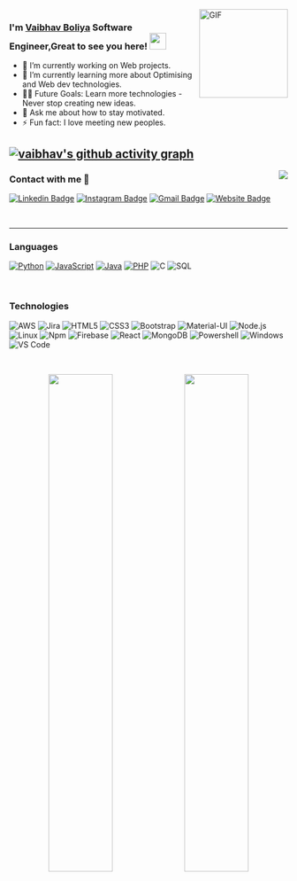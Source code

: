 <h1 align="center" style="display:none;"></h1>



<img align="right" alt="GIF" height="160px" src="https://media.giphy.com/media/du3J3cXyzhj75IOgvA/giphy.gif" />


### I'm [Vaibhav Boliya][website] Software Engineer,Great to see you here! <img src="https://raw.githubusercontent.com/aemmadi/aemmadi/master/wave.gif" width="30px">

- 🔭 I’m currently working on Web projects.
- 🌱 I’m currently learning more about Optimising and Web dev technologies.
- 💪🏼 Future Goals: Learn more technologies - Never stop creating new ideas.
- 💬 Ask me about how to stay motivated.
- ⚡ Fun fact: I love meeting new peoples.

[![vaibhav's github activity graph](https://activity-graph.herokuapp.com/graph?username=vaibhavboliya&theme=xcode)](https://git.io/vaibhavboliya)
---

<img align="right" src="http://estruyf-github.azurewebsites.net/api/VisitorHit?user=vaibhavboliya&repo=Bgstatic&countColorcountColor&countColor=%237B1E7B"/>


### Contact with me 📝


[![Linkedin Badge](https://img.shields.io/badge/-vaibhavboliya-blue?style=flat-square&logo=Linkedin&logoColor=white&link=https://www.linkedin.com/in/vaibhav-boliya-3170341a2/)][linkedin]
[![Instagram Badge](https://img.shields.io/badge/-vaibhav.boliya-purple?style=flat-square&logo=instagram&logoColor=white&link=https://instagram.com/vaibhav.boliya/)](https://instagram.com/vaibhav.boliya)
[![Gmail Badge](https://img.shields.io/badge/-vaibhav.boliya@gmail.com-c14438?style=flat-square&logo=Gmail&logoColor=white&link=mailto:vaibhav.boliya@gmail.com)](mailto:vaibhav.boliy@gmail.com)
[![Website Badge](https://img.shields.io/badge/-vaibhav's_Portfolio-black?style=flat-square&logo=Wordpress&logoColor=white&link=[website])][website]

<!-- [<img align="left" alt="www.walla.co.il" height="30px" src="https://www.flaticon.com/svg/static/icons/svg/2996/2996826.svg" />][website]
[<img align="left" alt="bilgehangecici | LinkedIn" height="30px" src="https://www.flaticon.com/svg/static/icons/svg/174/174857.svg"/>][linkedin] -->

<br />

---

### Languages

[![Python](https://img.shields.io/badge/-Python-3776AB?&logo=python&logoColor=ffffff)](https://github.com/vaibhavboliya?tab=repositories&q=&type=&language=python)
[![JavaScript](https://img.shields.io/badge/-JavaScript-F7DF1E?&logo=JavaScript&logoColor=ffffff)](https://github.com/vaibhavboliya?tab=repositories&q=&type=&language=javascript)
[![Java](https://img.shields.io/badge/-Java-007396?&logo=Java&logoColor=ffffff)](https://github.com/vaibhavboliya?tab=repositories&q=&type=&language=java)
[![PHP](https://img.shields.io/badge/-PHP-777BB4?&logo=PHP&logoColor=ffffff)](https://github.com/vaibhavboliya?tab=repositories&q=&type=&language=php)
![C](https://img.shields.io/badge/-C-A8B9CC?&logo=C&logoColor=ffffff)
![SQL](https://img.shields.io/badge/-SQL-4479A1?&logo=MySQL)

<br />

### Technologies
![AWS](https://img.shields.io/badge/-AWS-232F3E?&logo=Amazon-AWS&logoColor=fff)
![Jira](https://img.shields.io/badge/-Jira-0052CC?&logo=Jira-Software&logoColor=fff)
![HTML5](https://img.shields.io/badge/-HTML5-%23E44D27?style=flat-square&logo=html5&logoColor=ffffff)
![CSS3](https://img.shields.io/badge/-CSS3-%231572B6?style=flat-square&logo=css3)
![Bootstrap](https://img.shields.io/badge/-Bootstrap-563D7C?style=flat-square&logo=Bootstrap)
![Material-UI](https://img.shields.io/badge/-Material%E2%80%93UI-0081CB?style=flat-square&logo=material-ui)
![Node.js](https://img.shields.io/badge/-Node.js-339933?&logo=node.js&logoColor=fff)
![Linux](https://img.shields.io/badge/-Linux-000?&logo=Linux&logoColor=FCC624)
![Npm](https://img.shields.io/badge/-npm-CB3837?style=flat-square&logo=npm)
![Firebase](https://img.shields.io/badge/-Firebase-FFCA28?style=flat-square&logo=firebase&logoColor=ffffff)
![React](https://img.shields.io/badge/-React-61DAFB?&logo=React&logoColor=fff)
![MongoDB](https://img.shields.io/badge/-MongoDB-47A248?&logo=MongoDB&logoColor=fff)
![Powershell](http://img.shields.io/badge/-Powershell-5391FE?style=flat-square&logo=powershell&logoColor=ffffff)
![Windows](http://img.shields.io/badge/-Windows-0078D6?style=flat-square&logo=windows&logoColor=ffffff)
![VS Code](http://img.shields.io/badge/-VS%20Code-007ACC?style=flat-square&logo=visual-studio-code&logoColor=ffffff)

<br />
<p align="center">
	
  <img width="48%" src="https://github-readme-stats.vercel.app/api?username=vaibhavboliya&show_icons=true&theme=tokyonight_" />
  <img width="48%" src="https://github-readme-streak-stats.herokuapp.com/?user=vaibhavboliya&theme=tokyonight_duo" />
</p>




[website]: https://vaibhavboliya.github.io/Vaibhav-Portfolio/
[linkedin]: https://www.linkedin.com/in/vaibhav-boliya-3170341a2/?originalSubdomain=in
